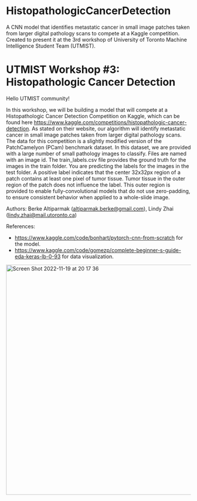# HistopathologicCancerDetection
A CNN model that identifies metastatic cancer in small image patches taken from larger digital pathology scans to compete at a Kaggle competition. 
Created to present it at the 3rd workshop of University of Toronto Machine Intelligence Student Team (UTMIST).

# UTMIST Workshop #3: Histopathologic Cancer Detection
Hello UTMIST community!

In this workshop, we will be building a model that will compete at a Histopathologic Cancer Detection Competition on Kaggle, which can be found here https://www.kaggle.com/competitions/histopathologic-cancer-detection.
As stated on their website, our algorithm will identify metastatic cancer in small image patches taken from larger digital pathology scans. The data for this competition is a slightly modified version of the PatchCamelyon (PCam) benchmark dataset. In this dataset, we are provided with a large number of small pathology images to classify. Files are named with an image id. The train_labels.csv file provides the ground truth for the images in the train folder. You are predicting the labels for the images in the test folder. A positive label indicates that the center 32x32px region of a patch contains at least one pixel of tumor tissue. Tumor tissue in the outer region of the patch does not influence the label. This outer region is provided to enable fully-convolutional models that do not use zero-padding, to ensure consistent behavior when applied to a whole-slide image.


Authors: Berke Altiparmak (altiparmak.berke@gmail.com), Lindy Zhai (lindy.zhai@mail.utoronto.ca)


References:
* https://www.kaggle.com/code/bonhart/pytorch-cnn-from-scratch for the model.
* https://www.kaggle.com/code/gomezp/complete-beginner-s-guide-eda-keras-lb-0-93 for data visualization.


<img width="626" alt="Screen Shot 2022-11-19 at 20 17 36" src="https://user-images.githubusercontent.com/96665962/202878132-d13bc052-bf4e-466a-b225-a1109ad9bfdd.png">
